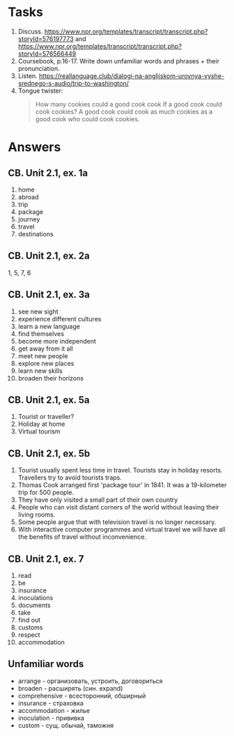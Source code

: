 # Tasks
1. Discuss. https://www.npr.org/templates/transcript/transcript.php?storyId=576197773 and https://www.npr.org/templates/transcript/transcript.php?storyId=576566449
2. Coursebook, p.16-17. Write down unfamiliar words and phrases + their pronunciation.
3. Listen. https://reallanguage.club/dialogi-na-anglijskom-urovnya-vyshe-srednego-s-audio/trip-to-washington/
4. Tongue twister:  
    > How many cookies could a good cook cook If a good cook could cook cookies? A good cook could cook as much cookies as a good cook who could cook cookies.

# Answers
## CB. Unit 2.1, ex. 1a
1. home
2. abroad
3. trip
4. package
5. journey
6. travel
7. destinations

## CB. Unit 2.1, ex. 2a
1, 5, 7, 6

## CB. Unit 2.1, ex. 3a
1. see new sight
2. experience different cultures
3. learn a new language
4. find themselves
5. become more independent
6. get away from it all
7. meet new people
8. explore new places
9. learn new skills
10. broaden their horizons

## CB. Unit 2.1, ex. 5a
1. Tourist or traveller?
2. Holiday at home
3. Virtual tourism

## CB. Unit 2.1, ex. 5b
1. Tourist usually spent less time in travel. Tourists stay in holiday resorts. Travellers try to avoid tourists traps.
2. Thomas Cook arranged first 'package tour' in 1841. It was a 19-kilometer trip for 500 people.
3. They have only visited a small part of their own country
4. People who can visit distant corners of the world without leaving their living rooms.
5. Some people argue that with television travel is no longer necessary.
6. With interactive computer programmes and virtual travel we will have all the benefits of travel without inconvenience.

## CB. Unit 2.1, ex. 7
1. read
2. be
3. insurance
4. inoculations
5. documents
6. take
7. find out
8. customs
9. respect
10. accommodation

## Unfamiliar words
* arrange - организовать, устроить, договориться
* broaden - расширять (син. expand)
* comprehensive - всесторонний, обширный
* insurance - страховка
* accommodation - жилье
* inoculation - прививка
* custom - сущ. обычай, таможня
